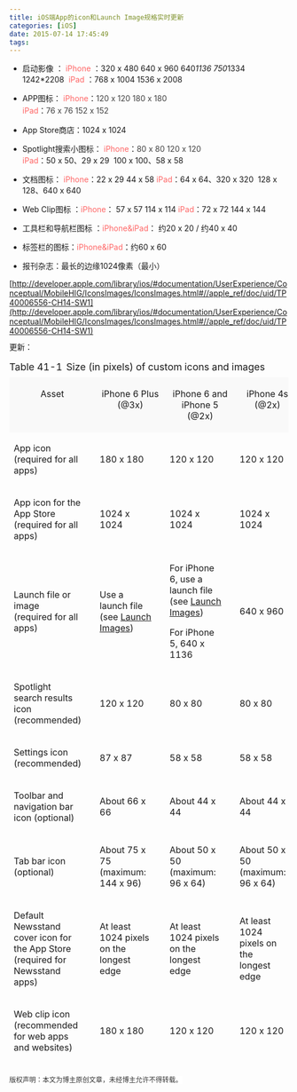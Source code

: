 ```yaml
---
title: iOS端App的icon和Launch Image规格实时更新
categories: [iOS]
date: 2015-07-14 17:45:49
tags:
---
```


*   启动影像 ：&nbsp;<span style="color: rgb(255, 102, 102);">iPhone</span>&nbsp;：320 x 480&nbsp;640 x 960 640*1136&nbsp;750*1334 1242*2208&nbsp;&nbsp;<span style="color: rgb(255, 102, 102);">iPad</span>&nbsp;：768 x 1004&nbsp;1536 x 2008

*   APP图标：&nbsp;<span style="color: rgb(255, 102, 102);">iPhone</span>：<span style="color: rgb(65, 65, 65); line-height: 20.299999237060547px;">120 x 120</span>&nbsp;<span style="color: rgb(65, 65, 65); line-height: 20.299999237060547px;">180 x 180</span><span style="white-space: pre;"> </span><span style="color: rgb(255, 102, 102);">iPad</span>：<span style="color: rgb(65, 65, 65); line-height: 20.299999237060547px;">76 x 76&nbsp;152 x 152</span>

*   App Store商店：1024 x 1024

*   Spotlight搜索小图标：&nbsp;<span style="color: rgb(255, 102, 102);">iPhone</span>：<span style="color: rgb(65, 65, 65); line-height: 20.299999237060547px;">80 x 80</span>&nbsp;<span style="color: rgb(65, 65, 65); line-height: 20.299999237060547px;">120 x 120</span><span style="white-space: pre;"> </span><span style="color: rgb(255, 102, 102);">iPad</span>：50 x 50、29 x 29 &nbsp;100 x 100、58 x 58

*   文档图标：&nbsp;<span style="color: rgb(255, 102, 102);">iPhone</span>：22 x 29&nbsp;44 x 58&nbsp;<span style="white-space: pre;"></span><span style="color: rgb(255, 102, 102);">iPad</span>：64 x 64、320 x 320 &nbsp;128 x 128、640 x 640

*   Web Clip图标 ：<span style="color: rgb(255, 102, 102);">iPhone</span>：&nbsp;57 x 57&nbsp;114 x 114&nbsp;<span style="white-space: pre;"></span><span style="color: rgb(255, 102, 102);">iPad</span>：72 x 72&nbsp;144 x 144

*   工具栏和导航栏图标 ：<span style="color: rgb(255, 102, 102);">iPhone&amp;iPad</span>：&nbsp;约20 x 20 /&nbsp;约40 x 40

*   标签栏的图标：<span style="color: rgb(255, 102, 102);">iPhone&amp;iPad</span>：约60 x 60

*   报刊杂志：最长的边缘1024像素（最小）

[http://developer.apple.com/library/ios/#documentation/UserExperience/Conceptual/MobileHIG/IconsImages/IconsImages.html#//apple_ref/doc/uid/TP40006556-CH14-SW1](http://developer.apple.com/library/ios/#documentation/UserExperience/Conceptual/MobileHIG/IconsImages/IconsImages.html#//apple_ref/doc/uid/TP40006556-CH14-SW1)

[](http://developer.apple.com/library/ios/#documentation/UserExperience/Conceptual/MobileHIG/IconsImages/IconsImages.html#//apple_ref/doc/uid/TP40006556-CH14-SW1)<span style="font-family: HannotateSC-W5; line-height: 16px;">更新：&nbsp;</span>

<span style="font-family: HannotateSC-W5; line-height: 16px;"></span>
<table class="graybox" cellspacing="0" cellpadding="5" width="683"><caption class="tablecaption" style="border-top-width: 0px; border-right-width: 0px; border-left-width: 0px; font-size: 1.1em; margin: 0px 0px 8px; outline: 0px; padding: 0px; vertical-align: baseline; caption-side: top; text-align: left;"><span class="caption-number" style="border: 0px; margin: 0px; outline: 0px; padding: 0px 0.4em 0px 0px; vertical-align: baseline;">Table 41-1</span>Size (in pixels) of custom icons and images</caption><thead style="border: 0px; margin: 0px; outline: 0px; padding: 0px; vertical-align: baseline;"><tr style="border: 0px; margin: 0px; outline: 0px; padding: 0px; vertical-align: baseline;" class="firstRow"><th scope="col" class="TableHeading_TableRow_TableCell" style="background-color: rgb(249, 249, 249); border-top-width: 0px; border-right-width: 0px; border-bottom-width: 0px; border-left-color: rgb(233, 233, 233); margin: 0px; outline: 0px; vertical-align: baseline; font-weight: 400;">

Asset
</th><th scope="col" class="TableHeading_TableRow_TableCell" style="background-color: rgb(249, 249, 249); border-top-width: 0px; border-right-width: 0px; border-bottom-width: 0px; border-left-color: rgb(233, 233, 233); margin: 0px; outline: 0px; vertical-align: baseline; font-weight: 400;">

iPhone 6 Plus (@3x)
</th><th scope="col" class="TableHeading_TableRow_TableCell" style="background-color: rgb(249, 249, 249); border-top-width: 0px; border-right-width: 0px; border-bottom-width: 0px; border-left-color: rgb(233, 233, 233); margin: 0px; outline: 0px; vertical-align: baseline; font-weight: 400;">

iPhone 6 and iPhone 5 (@2x)
</th><th scope="col" class="TableHeading_TableRow_TableCell" style="background-color: rgb(249, 249, 249); border-top-width: 0px; border-right-width: 0px; border-bottom-width: 0px; border-left-color: rgb(233, 233, 233); margin: 0px; outline: 0px; vertical-align: baseline; font-weight: 400;">

iPhone 4s (@2x)
</th><th scope="col" class="TableHeading_TableRow_TableCell" style="background-color: rgb(249, 249, 249); border-top-width: 0px; border-right-width: 0px; border-bottom-width: 0px; border-left-color: rgb(233, 233, 233); margin: 0px; outline: 0px; vertical-align: baseline; font-weight: 400;">

iPad and iPad mini (@2x)
</th><th scope="col" class="TableHeading_TableRow_TableCell" style="background-color: rgb(249, 249, 249); border-top-width: 0px; border-right-width: 0px; border-bottom-width: 0px; border-left-color: rgb(233, 233, 233); margin: 0px; outline: 0px; vertical-align: baseline; font-weight: 400;">

iPad 2 and iPad mini (@1x)
</th></tr></thead><tbody style="border: 0px; margin: 0px; outline: 0px; padding: 0px; vertical-

align: baseline;"><tr style="border: 0px; margin: 0px; outline: 0px; padding: 0px; vertical-align: baseline;"><td scope="row" style="border-color: rgb(233, 233, 233); margin: 0px; outline: 0px; padding-right: 25px; vertical-align: middle; max-width: 260px;">

App icon (<span style="border: 0px; margin: 0px; outline: 0px; padding: 0px; vertical-align: baseline;">required</span>&nbsp;for all apps)
</td><td style="border-color: rgb(233, 233, 233); margin: 0px; outline: 0px; padding-right: 25px; vertical-align: middle; max-width: 260px;">

180 x 180
</td><td style="border-color: rgb(233, 233, 233); margin: 0px; outline: 0px; padding-right: 25px; vertical-align: middle; max-width: 260px;">

120 x 120
</td><td style="border-color: rgb(233, 233, 233); margin: 0px; outline: 0px; padding-right: 25px; vertical-align: middle; max-width: 260px;">

120 x 120
</td><td style="border-color: rgb(233, 233, 233); margin: 0px; outline: 0px; padding-right: 25px; vertical-align: middle; max-width: 260px;">

152 x 152
</td><td style="border-color: rgb(233, 233, 233); margin: 0px; outline: 0px; padding-right: 25px; vertical-align: middle; max-width: 260px;">

76 x 76
</td></tr><tr style="border: 0px; margin: 0px; outline: 0px; padding: 0px; vertical-align: baseline;"><td scope="row" style="border-color: rgb(233, 233, 233); margin: 0px; outline: 0px; padding-right: 25px; vertical-align: middle; max-width: 260px;">

App icon for the App Store (<span style="border: 0px; margin: 0px; outline: 0px; padding: 0px; vertical-align: baseline;">required</span>&nbsp;for all apps)
</td><td style="border-color: rgb(233, 233, 233); margin: 0px; outline: 0px; padding-right: 25px; vertical-align: middle; max-width: 260px;">

1024 x 1024
</td><td style="border-color: rgb(233, 233, 233); margin: 0px; outline: 0px; padding-right: 25px; vertical-align: middle; max-width: 260px;">

1024 x 1024
</td><td style="border-color: rgb(233, 233, 233); margin: 0px; outline: 0px; padding-right: 25px; vertical-align: middle; max-width: 260px;">

1024 x 1024
</td><td style="border-color: rgb(233, 233, 233); margin: 0px; outline: 0px; padding-right: 25px; vertical-align: middle; max-width: 260px;">

1024 x 1024
</td><td style="border-color: rgb(233, 233, 233); margin: 0px; outline: 0px; padding-right: 25px; vertical-align: middle; max-width: 260px;">

1024 x 1024
</td></tr><tr style="border: 0px; margin: 0px; outline: 0px; padding: 0px; vertical-align: baseline;"><td scope="row" style="border-color: rgb(233, 233, 233); margin: 0px; outline: 0px; padding-right: 25px; vertical-align: middle; max-width: 260px;">

Launch file or image (<span style="border: 0px; margin: 0px; outline: 0px; padding: 0px; vertical-align: baseline;">required</span>&nbsp;for all apps)
</td><td style="border-color: rgb(233, 233, 233); margin: 0px; outline: 0px; padding-right: 25px; vertical-align: middle; max-width: 260px;">

Use a launch file (see&nbsp;<span class="x-name" style="border: 0px; margin: 0px; outline: 0px; padding: 0px; vertical-align: baseline;">[Launch Images](https://developer.apple.com/library/ios/documentation/UserExperience/Conceptual/MobileHIG/LaunchImages.html#//apple_ref/doc/uid/TP40006556-CH22-SW1)</span>)
</td><td style="border-color: rgb(233, 233, 233); margin: 0px; outline: 0px; padding-right: 25px; vertical-align: middle; max-width: 260px;">

For iPhone 6, use a launch file (see&nbsp;<span class="x-name" style="border: 0px; margin: 0px; outline: 0px; padding: 0px; vertical-align: baseline;">[Launch Images](https://developer.apple.com/library/ios/documentation/UserExperience/Conceptual/MobileHIG/LaunchImages.html#//apple_ref/doc/uid/TP40006556-CH22-SW1)</span>)

For iPhone 5, 640 x 1136
</td><td style="border-color: rgb(233, 233, 233); margin: 0px; outline: 0px; padding-right: 25px; vertical-align: middle; max-width: 260px;">

640 x 960
</td><td style="border-color: rgb(233, 233, 233); margin: 0px; outline: 0px; padding-right: 25px; vertical-align: middle; max-width: 260px;">

1536 x 2048 (portrait)

2048 x 1536 (landscape)
</td><td style="border-color: rgb(233, 233, 233); margin: 0px; outline: 0px; padding-right: 25px; ve

rtical-align: middle; max-width: 260px;">

768 x 1024 (portrait)

1024 x 768 (landscape)
</td></tr><tr style="border: 0px; margin: 0px; outline: 0px; padding: 0px; vertical-align: baseline;"><td scope="row" style="border-color: rgb(233, 233, 233); margin: 0px; outline: 0px; padding-right: 25px; vertical-align: middle; max-width: 260px;">

Spotlight search results icon (recommended)
</td><td style="border-color: rgb(233, 233, 233); margin: 0px; outline: 0px; padding-right: 25px; vertical-align: middle; max-width: 260px;">

120 x 120
</td><td style="border-color: rgb(233, 233, 233); margin: 0px; outline: 0px; padding-right: 25px; vertical-align: middle; max-width: 260px;">

80 x 80
</td><td style="border-color: rgb(233, 233, 233); margin: 0px; outline: 0px; padding-right: 25px; vertical-align: middle; max-width: 260px;">

80 x 80
</td><td style="border-color: rgb(233, 233, 233); margin: 0px; outline: 0px; padding-right: 25px; vertical-align: middle; max-width: 260px;">

80 x 80
</td><td style="border-color: rgb(233, 233, 233); margin: 0px; outline: 0px; padding-right: 25px; vertical-align: middle; max-width: 260px;">

40 x 40
</td></tr><tr style="border: 0px; margin: 0px; outline: 0px; padding: 0px; vertical-align: baseline;"><td scope="row" style="border-color: rgb(233, 233, 233); margin: 0px; outline: 0px; padding-right: 25px; vertical-align: middle; max-width: 260px;">

Settings icon (recommended)
</td><td style="border-color: rgb(233, 233, 233); margin: 0px; outline: 0px; padding-right: 25px; vertical-align: middle; max-width: 260px;">

87 x 87
</td><td style="border-color: rgb(233, 233, 233); margin: 0px; outline: 0px; padding-right: 25px; vertical-align: middle; max-width: 260px;">

58 x 58
</td><td style="border-color: rgb(233, 233, 233); margin: 0px; outline: 0px; padding-right: 25px; vertical-align: middle; max-width: 260px;">

58 x 58
</td><td style="border-color: rgb(233, 233, 233); margin: 0px; outline: 0px; padding-right: 25px; vertical-align: middle; max-width: 260px;">

58 x 58
</td><td style="border-color: rgb(233, 233, 233); margin: 0px; outline: 0px; padding-right: 25px; vertical-align: middle; max-width: 260px;">

29 x 29
</td></tr><tr style="border: 0px; margin: 0px; outline: 0px; padding: 0px; vertical-align: baseline;"><td scope="row" style="border-color: rgb(233, 233, 233); margin: 0px; outline: 0px; padding-right: 25px; vertical-align: middle; max-width: 260px;">

Toolbar and navigation bar icon (optional)
</td><td style="border-color: rgb(233, 233, 233); margin: 0px; outline: 0px; padding-right: 25px; vertical-align: middle; max-width: 260px;">

About 66 x 66
</td><td style="border-color: rgb(233, 233, 233); margin: 0px; outline: 0px; padding-right: 25px; vertical-align: middle; max-width: 260px;">

About 44 x 44
</td><td style="border-color: rgb(233, 233, 233); margin: 0px; outline: 0px; padding-right: 25px; vertical-align: middle; max-width: 260px;">

About 44 x 44
</td><td style="border-color: rgb(233, 233, 233); margin: 0px; outline: 0px; padding-right: 25px; vertical-align: middle; max-width: 260px;">

About 44 x 44
</td><td style="border-color: rgb(233, 233, 233); margin: 0px; outline: 0px; padding-right: 25px; vertical-align: middle; max-width: 260px;">

About 22 x 22
</td></tr><tr style="border: 0px; margin: 0px; outline: 0px; padding: 0px; vertical-align: baseline;"><td scope="row" style="border-color: rgb(233, 233, 233); margin: 0px; outline: 0px; padding-right: 25px; vertical-align: middle; max-width: 260px;">

Tab bar icon (optional)
</td><td style="border-color: rgb(233, 233, 233); margin: 0px; outline: 0px; padding-right: 25px; vertical-align: middle; max-width: 260px;">

About 75 x 75 (maximum: 144 x 96)
</td><td style="border-color: rgb(233, 233, 233); margin: 0px; outline: 0px; padding-right: 25px; vertical-align: middle; max-width: 260px;">

About 50 x 50 (maximum: 96 x 64)
</td><td style="border-color: rgb(233, 233, 233); margin: 0px; outline: 0px; padding-right: 25px; vertical-align: middle; max-width: 260px;">

About 50 x 50 (maximum: 96 x 64)
</td><td style="border-color: rgb(233, 233, 233); margin: 0px; outline: 0px; padding-right: 25px; vertical-align: middle; max-width: 260px;">

About 50 x 50 (maximum: 96 x 64)
</td><td style="border-color: rgb(233, 233, 233); margin: 0px; outline: 0px; padding-right: 25px; vertical-align: middle; max-width: 260px;">

About 25 x 25 (maximum: 48 x 32)
</td></tr><tr style="border: 0px; margin: 0px; outline: 0px; padding: 0px; vertical-align: baseline;"><td scope="row" style="border-color: rgb(233, 233, 233); margin: 0px; outline: 0px; padding-right: 25px; vertical-align: middle; max-width: 260px;">

Default Newsstand cover icon for the App Store (<span style="border: 0px; margin: 0px; outline: 0px; padding: 0px; vertical-align: baseline;">required</span>&nbsp;for Newsstand apps)
</td><td style="border-color: rgb(233, 233, 233); margin: 0px; outline: 0px; padding-right: 25px; vertical-align: middle; max-width: 260px;">

At least 1024 pixels on the longest edge
</td><td style="border-color: rgb(233, 233, 233); margin: 0px; outline: 0px; padding-right: 25px; vertical-align: middle; max-width: 260px;">

At least 1024 pixels on the longest edge
</td><td style="border-color: rgb(233, 233, 233); margin: 0px; outline: 0px; padding-right: 25px; vertical-align: middle; max-width: 260px;">

At least 1024 pixels on the longest edge
</td><td style="border-color: rgb(233, 233, 233); margin: 0px; outline: 0px; padding-right: 25px; vertical-align: middle; max-width: 260px;">

At least 1024 pixels on the longest edge
</td><td style="border-color: rgb(233, 233, 233); margin: 0px; outline: 0px; padding-right: 25px; vertical-align: middle; max-width: 260px;">

At least 512 pixels on the longest edge
</td></tr><tr style="border: 0px; margin: 0px; outline: 0px; padding: 0px; vertical-align: baseline;"><td scope="row" style="border-color: rgb(233, 233, 233); margin: 0px; outline: 0px; padding-right: 25px; vertical-align: middle; max-width: 260px;">

Web clip icon (recommended for web apps and websites)
</td><td style="border-color: rgb(233, 233, 233); margin: 0px; outline: 0px; padding-right: 25px; vertical-align: middle; max-width: 260px;">

180 x 180
</td><td style="border-color: rgb(233, 233, 233); margin: 0px; outline: 0px; padding-right: 25px; vertical-align: middle; max-width: 260px;">

120 x 120
</td><td style="border-color: rgb(233, 233, 233); margin: 0px; outline: 0px; padding-right: 25px; vertical-align: middle; max-width: 260px;">

120 x 120
</td><td style="border-color: rgb(233, 233, 233); margin: 0px; outline: 0px; padding-right: 25px; vertical-align: middle; max-width: 260px;">

152 x 152
</td><td style="border-color: rgb(233, 233, 233); margin: 0px; outline: 0px; padding-right: 25px; vertical-align: middle; max-width: 260px;">

76 x 76
</td></tr></tbody></table>

<span style="color: rgb(51, 51, 51); font-family: Arial; font-size: 12px; line-height: 26px; background-color: rgb(255, 255, 255);">版权声明：本文为博主原创文章，未经博主允许不得转载。</span>